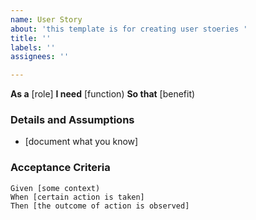 ```yaml
---
name: User Story
about: 'this template is for creating user stoeries '
title: ''
labels: ''
assignees: ''

---
```


**As a** [role]
**I need** [function)
**So that** [benefit)
### Details and Assumptions
* [document what you know]

### Acceptance Criteria

```gherkin
Given [some context)
When [certain action is taken]
Then [the outcome of action is observed]
```
